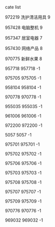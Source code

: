 cate list

972219 洗护清洁用具 9

957428 电脑整机 9

957347 居室电器 7

957430 网络产品 8

970775 新鲜水果 8

957718 957718 -1

975705 975705 -1

958104 958104 -1

970778 970778 -1

955035 955035 -1

961006 961006 -1

972200 972200 -1

5057 5057 -1

975701 975701 -1

975702 975702 -1

975706 975706 -1

975703 975703 -1

975708 975708 -1

975707 975707 -1

975709 975709 -1

970776 970776 -1

969032 969032 -1

